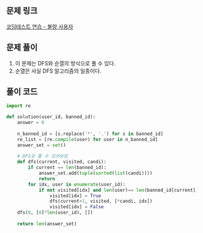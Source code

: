
## 문제 링크

[코딩테스트 연습 - 불량 사용자](https://school.programmers.co.kr/learn/courses/30/lessons/64064)

## 문제 풀이

1. 이 문제는 DFS와 순열의 방식으로 풀 수 있다. 
2. 순열은 사실 DFS 알고리즘의 일종이다.

## 풀이 코드

```python
import re

def solution(user_id, banned_id):
    answer = 0
    
    n_banned_id = [s.replace('*', '.') for s in banned_id]
    re_list = [re.compile(user) for user in n_banned_id]
    answer_set = set()
    
    # DFS로 풀 수 있어보임
    def dfs(current, visited, candi):
        if current == len(banned_id):
            answer_set.add(tuple(sorted(list(candi)))) 
            return
        for idx, user in enumerate(user_id):
            if not visited[idx] and len(user)== len(banned_id[current]) and re_list[current].match(user):
                visited[idx] = True
                dfs(current+1, visited, [*candi, idx])
                visited[idx] = False
    dfs(0, [0]*len(user_id), [])
    
    return len(answer_set)
```
